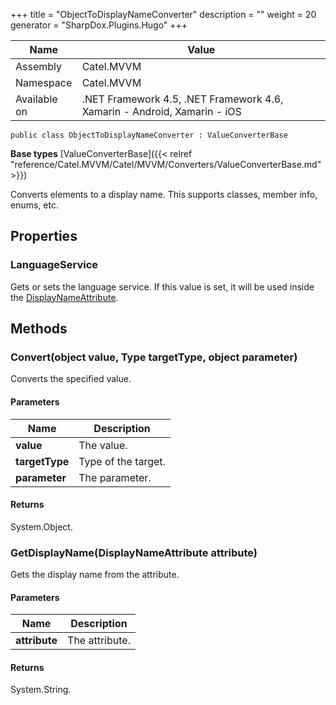 

+++
title = "ObjectToDisplayNameConverter" 
description = ""
weight = 20
generator = "SharpDox.Plugins.Hugo"
+++

Name|Value
---|---
Assembly|Catel.MVVM
Namespace|Catel.MVVM
Available on|.NET Framework 4.5, .NET Framework 4.6, Xamarin - Android, Xamarin - iOS

```
public class ObjectToDisplayNameConverter : ValueConverterBase
```

**Base types**
[ValueConverterBase]({{< relref "reference/Catel.MVVM/Catel/MVVM/Converters/ValueConverterBase.md" >}})

Converts elements to a display name. This supports classes, member info, enums, etc.

## Properties

### LanguageService

Gets or sets the language service. If this value is set, it will be used inside the [DisplayNameAttribute](#).

## Methods

### Convert(object value, Type targetType, object parameter)

Converts the specified value.

#### Parameters

Name|Description
---|---
**value**|The value.
**targetType**|Type of the target.
**parameter**|The parameter.

#### Returns

System.Object.

### GetDisplayName(DisplayNameAttribute attribute)

Gets the display name from the attribute.

#### Parameters

Name|Description
---|---
**attribute**|The attribute.

#### Returns

System.String.


